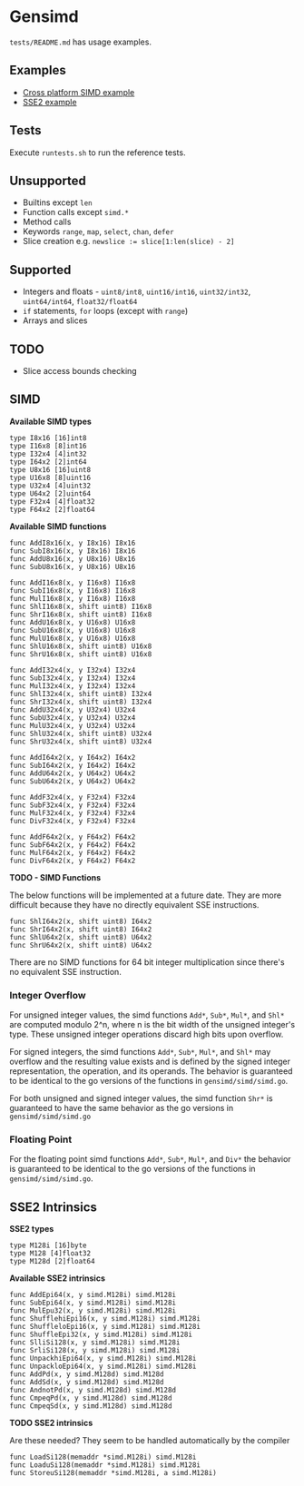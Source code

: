 # Gensimd
`tests/README.md` has usage examples.

## Examples
- [Cross platform SIMD example](examples/simd_example/README.md)
- [SSE2 example](examples/sse2_example/README.md)

## Tests
Execute `runtests.sh` to run the reference tests.

## Unsupported

- Builtins except `len`
- Function calls except `simd.*`
- Method calls
- Keywords `range`,  `map`, `select`, `chan`, `defer`
- Slice creation e.g. `newslice := slice[1:len(slice) - 2]`

## Supported
- Integers and floats - `uint8/int8`, `uint16/int16`, `uint32/int32`, `uint64/int64`, `float32/float64`
- `if` statements, `for` loops (except with `range`)
- Arrays and slices

## TODO
- Slice access bounds checking

## SIMD
**Available SIMD types**

    type I8x16 [16]int8
    type I16x8 [8]int16
    type I32x4 [4]int32
    type I64x2 [2]int64
    type U8x16 [16]uint8
    type U16x8 [8]uint16
    type U32x4 [4]uint32
    type U64x2 [2]uint64
    type F32x4 [4]float32
    type F64x2 [2]float64

**Available SIMD functions**

    func AddI8x16(x, y I8x16) I8x16
    func SubI8x16(x, y I8x16) I8x16
    func AddU8x16(x, y U8x16) U8x16
    func SubU8x16(x, y U8x16) U8x16

    func AddI16x8(x, y I16x8) I16x8
    func SubI16x8(x, y I16x8) I16x8
    func MulI16x8(x, y I16x8) I16x8
    func ShlI16x8(x, shift uint8) I16x8
    func ShrI16x8(x, shift uint8) I16x8
    func AddU16x8(x, y U16x8) U16x8
    func SubU16x8(x, y U16x8) U16x8
    func MulU16x8(x, y U16x8) U16x8
    func ShlU16x8(x, shift uint8) U16x8
    func ShrU16x8(x, shift uint8) U16x8

    func AddI32x4(x, y I32x4) I32x4
    func SubI32x4(x, y I32x4) I32x4
    func MulI32x4(x, y I32x4) I32x4
    func ShlI32x4(x, shift uint8) I32x4
    func ShrI32x4(x, shift uint8) I32x4
    func AddU32x4(x, y U32x4) U32x4
    func SubU32x4(x, y U32x4) U32x4
    func MulU32x4(x, y U32x4) U32x4
    func ShlU32x4(x, shift uint8) U32x4
    func ShrU32x4(x, shift uint8) U32x4

    func AddI64x2(x, y I64x2) I64x2
    func SubI64x2(x, y I64x2) I64x2
    func AddU64x2(x, y U64x2) U64x2
    func SubU64x2(x, y U64x2) U64x2

    func AddF32x4(x, y F32x4) F32x4
    func SubF32x4(x, y F32x4) F32x4
    func MulF32x4(x, y F32x4) F32x4
    func DivF32x4(x, y F32x4) F32x4

    func AddF64x2(x, y F64x2) F64x2
    func SubF64x2(x, y F64x2) F64x2
    func MulF64x2(x, y F64x2) F64x2
    func DivF64x2(x, y F64x2) F64x2

**TODO - SIMD Functions**

The below functions will be implemented at a future date. They are more difficult because they have no directly equivalent SSE instructions.

    func ShlI64x2(x, shift uint8) I64x2
    func ShrI64x2(x, shift uint8) I64x2
    func ShlU64x2(x, shift uint8) U64x2
    func ShrU64x2(x, shift uint8) U64x2


There are no SIMD functions for 64 bit integer multiplication since there's no equivalent SSE instruction.

### Integer Overflow
For unsigned integer values, the simd functions `Add*`, `Sub*`, `Mul*`, and `Shl*` are computed modulo 2^n, where n is the bit width of the unsigned integer's type. These unsigned integer operations discard high bits upon overflow.

For signed integers, the simd functions `Add*`, `Sub*`, `Mul*`, and `Shl*`  may overflow and the resulting value exists and is defined by the signed integer representation, the operation, and its operands. The behavior is guaranteed to be identical to the go versions of the functions in `gensimd/simd/simd.go`.

For both unsigned and signed integer values, the simd function `Shr*` is guaranteed to have the same behavior as the go versions in `gensimd/simd/simd.go`

### Floating Point
For the floating point simd functions `Add*`, `Sub*`, `Mul*`, and `Div*` the behavior is guaranteed to be identical to the go versions of the functions in `gensimd/simd/simd.go`.


## SSE2 Intrinsics

**SSE2 types**

    type M128i [16]byte
    type M128 [4]float32
    type M128d [2]float64

**Available SSE2 intrinsics**

    func AddEpi64(x, y simd.M128i) simd.M128i
    func SubEpi64(x, y simd.M128i) simd.M128i
    func MulEpu32(x, y simd.M128i) simd.M128i
    func ShufflehiEpi16(x, y simd.M128i) simd.M128i
    func ShuffleloEpi16(x, y simd.M128i) simd.M128i
    func ShuffleEpi32(x, y simd.M128i) simd.M128i
    func SlliSi128(x, y simd.M128i) simd.M128i
    func SrliSi128(x, y simd.M128i) simd.M128i
    func UnpackhiEpi64(x, y simd.M128i) simd.M128i
    func UnpackloEpi64(x, y simd.M128i) simd.M128i
    func AddPd(x, y simd.M128d) simd.M128d
    func AddSd(x, y simd.M128d) simd.M128d
    func AndnotPd(x, y simd.M128d) simd.M128d
    func CmpeqPd(x, y simd.M128d) simd.M128d
    func CmpeqSd(x, y simd.M128d) simd.M128d

**TODO SSE2 intrinsics**

Are these needed? They seem to be handled automatically by the compiler

    func LoadSi128(memaddr *simd.M128i) simd.M128i
    func LoaduSi128(memaddr *simd.M128i) simd.M128i
    func StoreuSi128(memaddr *simd.M128i, a simd.M128i)
